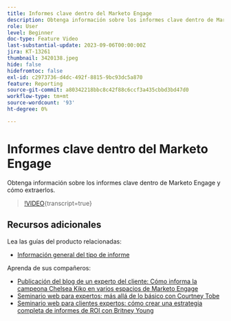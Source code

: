 ```yaml
---
title: Informes clave dentro del Marketo Engage
description: Obtenga información sobre los informes clave dentro de Marketo Engage y cómo extraerlos.
role: User
level: Beginner
doc-type: Feature Video
last-substantial-update: 2023-09-06T00:00:00Z
jira: KT-13261
thumbnail: 3420138.jpeg
hide: false
hidefromtoc: false
exl-id: c2973736-d4dc-492f-8815-9bc93dc5a870
feature: Reporting
source-git-commit: a80342218bbc8c42f88c6ccf3a435cbbd3bd47d0
workflow-type: tm+mt
source-wordcount: '93'
ht-degree: 0%

---
```


# Informes clave dentro del Marketo Engage

Obtenga información sobre los informes clave dentro de Marketo Engage y cómo extraerlos.

>[!VIDEO](https://video.tv.adobe.com/v/3420138/?learn=on){transcript=true}

## Recursos adicionales

Lea las guías del producto relacionadas:

* [Información general del tipo de informe](https://experienceleague.adobe.com/docs/marketo/using/product-docs/reporting/basic-reporting/report-types/report-type-overview.html?lang=es)

Aprenda de sus compañeros:

* [Publicación del blog de un experto del cliente: Cómo informa la campeona Chelsea Kiko en varios espacios de Marketo Engage](https://nation.marketo.com/t5/product-blogs/how-marketo-champion-chelsea-kiko-reports-in-various-marketo/ba-p/242627)
* [Seminario web para expertos: más allá de lo básico con Courtney Tobe](https://nation.marketo.com/t5/product-blogs/on-demand-webinar-beyond-the-basics-marketo-reporting/ba-p/302116)
* [Seminario web para clientes expertos: cómo crear una estrategia completa de informes de ROI con Britney Young](https://nation.marketo.com/t5/product-blogs/on-demand-webinar-rounding-out-your-reporting-how-to-build-a/ba-p/319082)
